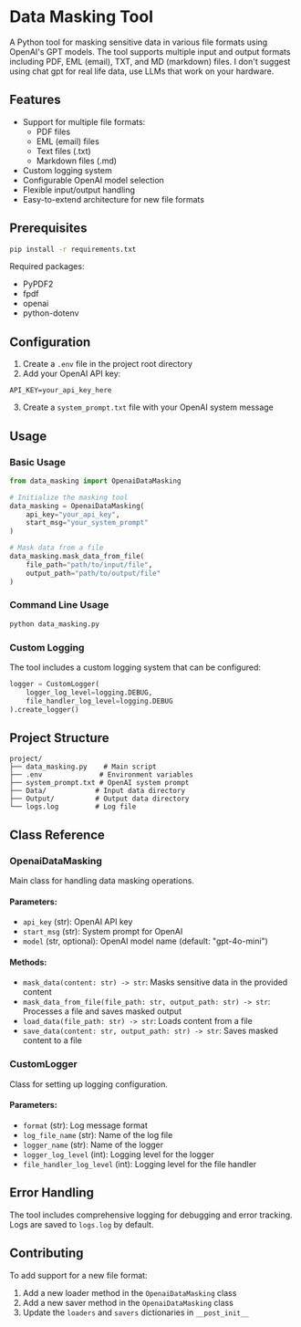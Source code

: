 # Data Masking Tool

A Python tool for masking sensitive data in various file formats using OpenAI's GPT models. The tool supports multiple input and output formats including PDF, EML (email), TXT, and MD (markdown) files. I don't suggest using chat gpt for real life data, use LLMs that work on your hardware.

## Features

- Support for multiple file formats:
  - PDF files
  - EML (email) files
  - Text files (.txt)
  - Markdown files (.md)
- Custom logging system
- Configurable OpenAI model selection
- Flexible input/output handling
- Easy-to-extend architecture for new file formats

## Prerequisites

```bash
pip install -r requirements.txt
```

Required packages:
- PyPDF2
- fpdf
- openai
- python-dotenv

## Configuration

1. Create a `.env` file in the project root directory
2. Add your OpenAI API key:
```
API_KEY=your_api_key_here
```
3. Create a `system_prompt.txt` file with your OpenAI system message

## Usage

### Basic Usage

```python
from data_masking import OpenaiDataMasking

# Initialize the masking tool
data_masking = OpenaiDataMasking(
    api_key="your_api_key",
    start_msg="your_system_prompt"
)

# Mask data from a file
data_masking.mask_data_from_file(
    file_path="path/to/input/file",
    output_path="path/to/output/file"
)
```

### Command Line Usage

```bash
python data_masking.py
```

### Custom Logging

The tool includes a custom logging system that can be configured:

```python
logger = CustomLogger(
    logger_log_level=logging.DEBUG,
    file_handler_log_level=logging.DEBUG
).create_logger()
```

## Project Structure

```
project/
├── data_masking.py    # Main script
├── .env              # Environment variables
├── system_prompt.txt # OpenAI system prompt
├── Data/            # Input data directory
├── Output/          # Output data directory
└── logs.log         # Log file
```

## Class Reference

### OpenaiDataMasking

Main class for handling data masking operations.

#### Parameters:
- `api_key` (str): OpenAI API key
- `start_msg` (str): System prompt for OpenAI
- `model` (str, optional): OpenAI model name (default: "gpt-4o-mini")

#### Methods:
- `mask_data(content: str) -> str`: Masks sensitive data in the provided content
- `mask_data_from_file(file_path: str, output_path: str) -> str`: Processes a file and saves masked output
- `load_data(file_path: str) -> str`: Loads content from a file
- `save_data(content: str, output_path: str) -> str`: Saves masked content to a file

### CustomLogger

Class for setting up logging configuration.

#### Parameters:
- `format` (str): Log message format
- `log_file_name` (str): Name of the log file
- `logger_name` (str): Name of the logger
- `logger_log_level` (int): Logging level for the logger
- `file_handler_log_level` (int): Logging level for the file handler

## Error Handling

The tool includes comprehensive logging for debugging and error tracking. Logs are saved to `logs.log` by default.

## Contributing

To add support for a new file format:
1. Add a new loader method in the `OpenaiDataMasking` class
2. Add a new saver method in the `OpenaiDataMasking` class
3. Update the `loaders` and `savers` dictionaries in `__post_init__`
